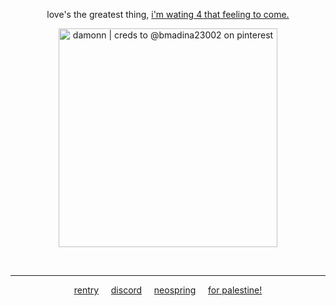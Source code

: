 <p align='center'> love's the greatest thing, <span style='text-decoration: underline'> i'm wating 4 that feeling to come. </span> </p>
<p align='center'> <img src="https://files.catbox.moe/ymo8m2.png" width="350" title="damonn | creds to @bmadina23002 on pinterest"></p>
<br>

---
<p align="center"> <a href="https://rentry.co/stufin)">rentry</a> ‎ ‎‎  ‎‎ ‎‎ <a href="https://discordid.netlify.app/?id=1284352087873814599">discord</a> ‎ ‎‎  ‎‎ ‎‎ <a href="https://neospring.org/@britpop">neospring</a> ‎ ‎‎  ‎‎ ‎‎  <a href="https://x.com/l0veol0gy5/status/1788378594806272129">for palestine!</a> <p align="center"> 
